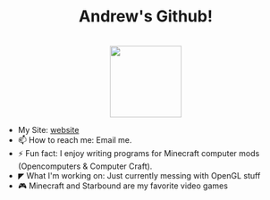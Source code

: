 ### 

<h1 align="center"> 
  Andrew's Github!
</h1> 
<p align="center"> 
  <br />
  <img src="https://starbounder.org/mediawiki/images/3/3e/Bunny.gif" width=128 height=128 />
</p> 

- My Site: [website]
- 📫 How to reach me: Email me.
- ⚡ Fun fact: I enjoy writing programs for Minecraft computer mods (Opencomputers & Computer Craft).
- ◤ What I'm working on: Just currently messing with OpenGL stuff
- 🎮 Minecraft and Starbound are my favorite video games

[website]: https://andw.xyz
